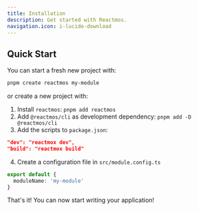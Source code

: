 ```yaml
---
title: Installation
description: Get started with Reactmos.
navigation.icon: i-lucide-download
---
```


## Quick Start

You can start a fresh new project with:

```bash [Terminal]
pnpm create reactmos my-module
```

or create a new project with:

1. Install `reactmos`: `pnpm add reactmos`
2. Add `@reactmos/cli` as development dependency: `pnpm add -D @reactmos/cli`
3. Add the scripts to `package.json`:
```json
"dev": "reactmox dev",
"build": "reactmox build"
```
4. Create a configuration file in `src/module.config.ts`
```ts
export default {
  moduleName: 'my-module'
}
```

That's it! You can now start writing your application!
